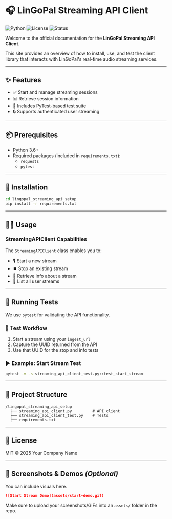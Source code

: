 
# 🎧 LinGoPal Streaming API Client

![Python](https://img.shields.io/badge/python-3.6+-blue)
![License](https://img.shields.io/badge/license-MIT-green)
![Status](https://img.shields.io/badge/status-Active-brightgreen)

Welcome to the official documentation for the **LinGoPal Streaming API Client**.

This site provides an overview of how to install, use, and test the client library that interacts with LinGoPal's real-time audio streaming services.

---

## ✨ Features

- ✅ Start and manage streaming sessions
- 📊 Retrieve session information
- 🧪 Includes PyTest-based test suite
- 🔒 Supports authenticated user streaming

---

## 📦 Prerequisites

- Python 3.6+
- Required packages (included in `requirements.txt`):
  - `requests`
  - `pytest`

---

## 🚀 Installation

```bash
cd lingopal_streaming_api_setup
pip install -r requirements.txt
```

---

## 🧑‍💻 Usage

### StreamingAPIClient Capabilities

The `StreamingAPIClient` class enables you to:

- 🎙️ Start a new stream
- ⏹️ Stop an existing stream
- 📄 Retrieve info about a stream
- 📃 List all user streams

---

## 🧪 Running Tests

We use `pytest` for validating the API functionality.

### 🧭 Test Workflow

1. Start a stream using your `ingest_url`
2. Capture the UUID returned from the API
3. Use that UUID for the stop and info tests

### ▶️ Example: Start Stream Test

```bash
pytest -v -s streaming_api_client_test.py::test_start_stream
```

---

## 📁 Project Structure

```
/lingopal_streaming_api_setup
  ├── streaming_api_client.py         # API client
  ├── streaming_api_client_test.py    # Tests
  ├── requirements.txt
```

---

## 📄 License

MIT © 2025 Your Company Name

---

## 📸 Screenshots & Demos *(Optional)*

You can include visuals here.

```md
![Start Stream Demo](assets/start-demo.gif)
```

Make sure to upload your screenshots/GIFs into an `assets/` folder in the repo.
